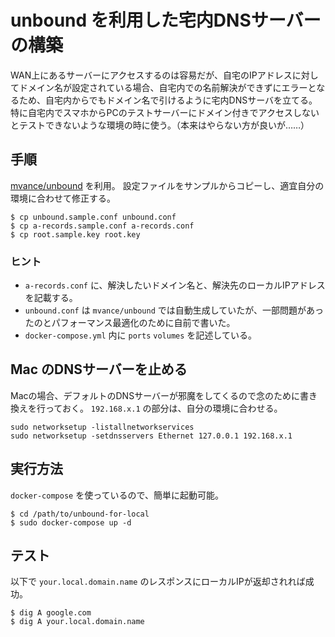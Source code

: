 # unbound を利用した宅内DNSサーバーの構築
WAN上にあるサーバーにアクセスするのは容易だが、自宅のIPアドレスに対してドメイン名が設定されている場合、自宅内での名前解決ができずにエラーとなるため、自宅内からでもドメイン名で引けるように宅内DNSサーバを立てる。
特に自宅内でスマホからPCのテストサーバーにドメイン付きでアクセスしないとテストできないような環境の時に使う。（本来はやらない方が良いが……）

## 手順
[mvance/unbound](https://hub.docker.com/r/mvance/unbound/) を利用。
設定ファイルをサンプルからコピーし、適宜自分の環境に合わせて修正する。
```
$ cp unbound.sample.conf unbound.conf
$ cp a-records.sample.conf a-records.conf
$ cp root.sample.key root.key
```

### ヒント
* `a-records.conf` に、解決したいドメイン名と、解決先のローカルIPアドレスを記載する。
* `unbound.conf` は `mvance/unbound` では自動生成していたが、一部問題があったのとパフォーマンス最適化のために自前で書いた。
* `docker-compose.yml` 内に `ports` `volumes` を記述している。


## Mac のDNSサーバーを止める
Macの場合、デフォルトのDNSサーバーが邪魔をしてくるので念のために書き換えを行っておく。
`192.168.x.1` の部分は、自分の環境に合わせる。
```
sudo networksetup -listallnetworkservices
sudo networksetup -setdnsservers Ethernet 127.0.0.1 192.168.x.1
```


## 実行方法
`docker-compose` を使っているので、簡単に起動可能。
```
$ cd /path/to/unbound-for-local
$ sudo docker-compose up -d
```

## テスト
以下で `your.local.domain.name` のレスポンスにローカルIPが返却されれば成功。
```
$ dig A google.com
$ dig A your.local.domain.name
```